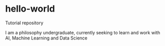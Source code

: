 # hello-world
Tutorial repository 

I am a philosophy undergraduate, currently seeking to learn and work with AI, Machine Learning and Data Science
